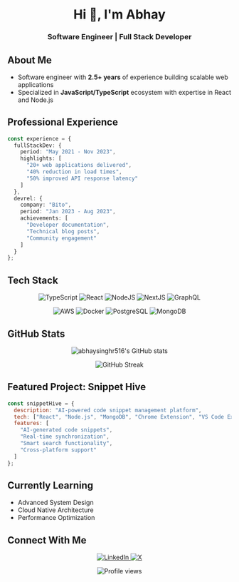 
<h1 align="center">Hi 👋, I'm Abhay</h1>
<h3 align="center">Software Engineer | Full Stack Developer</h3>

## About Me
- Software engineer with **2.5+ years** of experience building scalable web applications
- Specialized in **JavaScript/TypeScript** ecosystem with expertise in React and Node.js

## Professional Experience
```typescript
const experience = {
  fullStackDev: {
    period: "May 2021 - Nov 2023",
    highlights: [
      "20+ web applications delivered",
      "40% reduction in load times",
      "50% improved API response latency"
    ]
  },
  devrel: {
    company: "Bito",
    period: "Jan 2023 - Aug 2023",
    achievements: [
      "Developer documentation",
      "Technical blog posts",
      "Community engagement"
    ]
  }
};
```

## Tech Stack
<p align="center">
  <img src="https://img.shields.io/badge/typescript-%23007ACC.svg?style=for-the-badge&logo=typescript&logoColor=white" alt="TypeScript"/>
  <img src="https://img.shields.io/badge/react-%2320232a.svg?style=for-the-badge&logo=react&logoColor=%2361DAFB" alt="React"/>
  <img src="https://img.shields.io/badge/node.js-6DA55F?style=for-the-badge&logo=node.js&logoColor=white" alt="NodeJS"/>
  <img src="https://img.shields.io/badge/Next-black?style=for-the-badge&logo=next.js&logoColor=white" alt="NextJS"/>
  <img src="https://img.shields.io/badge/-GraphQL-E10098?style=for-the-badge&logo=graphql&logoColor=white" alt="GraphQL"/>
</p>

<p align="center">
  <img src="https://img.shields.io/badge/AWS-%23FF9900.svg?style=for-the-badge&logo=amazon-aws&logoColor=white" alt="AWS"/>
  <img src="https://img.shields.io/badge/docker-%230db7ed.svg?style=for-the-badge&logo=docker&logoColor=white" alt="Docker"/>
  <img src="https://img.shields.io/badge/postgres-%23316192.svg?style=for-the-badge&logo=postgresql&logoColor=white" alt="PostgreSQL"/>
  <img src="https://img.shields.io/badge/MongoDB-%234ea94b.svg?style=for-the-badge&logo=mongodb&logoColor=white" alt="MongoDB"/>
</p>

## GitHub Stats
<p align="center">
  <img src="https://github-readme-stats.vercel.app/api?username=abhaysinghr516&show_icons=true&theme=tokyonight" alt="abhaysinghr516's GitHub stats" />
</p>

<p align="center">
  <img src="https://github-readme-streak-stats.herokuapp.com/?user=abhaysinghr516&theme=tokyonight" alt="GitHub Streak" />
</p>

## Featured Project: Snippet Hive
```javascript
const snippetHive = {
  description: "AI-powered code snippet management platform",
  tech: ["React", "Node.js", "MongoDB", "Chrome Extension", "VS Code Extension"],
  features: [
    "AI-generated code snippets",
    "Real-time synchronization",
    "Smart search functionality",
    "Cross-platform support"
  ]
};
```

## Currently Learning
- Advanced System Design
- Cloud Native Architecture
- Performance Optimization


## Connect With Me
<p align="center">
  <a href="https://linkedin.com/in/abhaysinghr516">
    <img src="https://img.shields.io/badge/linkedin-%230077B5.svg?style=for-the-badge&logo=linkedin&logoColor=white" alt="LinkedIn"/>
  </a>
  <a href="https://x.com/abhaysinghr1">
    <img src="https://img.shields.io/badge/X-%23000000.svg?style=for-the-badge&logo=X&logoColor=white" alt="X"/>
  </a></p>

<p align="center">
  <img src="https://komarev.com/ghpvc/?username=abhaysinghr516&label=Profile%20views&color=0e75b6&style=flat" alt="Profile views" />
</p>
